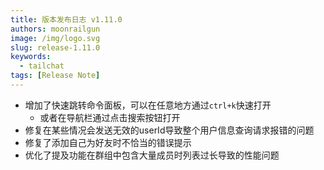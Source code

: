 ```yaml
---
title: 版本发布日志 v1.11.0
authors: moonrailgun
image: /img/logo.svg
slug: release-1.11.0
keywords:
  - tailchat
tags: [Release Note]
---
```


- 增加了快速跳转命令面板，可以在任意地方通过`ctrl+k`快速打开
  - 或者在导航栏通过点击搜索按钮打开
- 修复在某些情况会发送无效的userId导致整个用户信息查询请求报错的问题
- 修复了添加自己为好友时不恰当的错误提示
- 优化了提及功能在群组中包含大量成员时列表过长导致的性能问题
